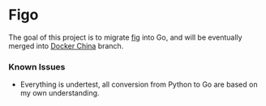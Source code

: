 Figo
====

The goal of this project is to migrate [fig](http://fig.sh) into Go, and will be eventually merged into [Docker China](https://github.com/dockercn/docker) branch.

### Known Issues

- Everything is undertest, all conversion from Python to Go are based on my own understanding.